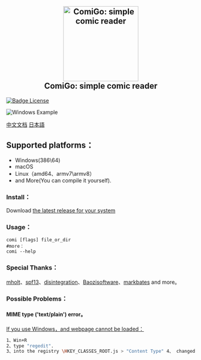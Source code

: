 <h2 align="center">
  <img src="https://raw.githubusercontent.com/yumenaka/comi/master/icon.ico" alt="ComiGo: simple comic reader" width="200">
  <br>ComiGo: simple comic reader<br>
</h2>

[![Badge License]][License]

![Windows Example]  

[中文文档][README CN]   [日本語][README JP]

## Supported platforms：

- Windows(386\64)
- macOS
- Linux（amd64、armv7\armv8）
- and More(You can compile it yourself).

### Install：
Download [the latest release for your system][Releases] 

### Usage：
```
comi [flags] file_or_dir
#more：
comi --help
```

### Special Thanks：
[mholt]、[spf13]、[disintegration]、[Baozisoftware]、[markbates] and more。

### Possible Problems：

#### MIME type ('text/plain') error。

[If you use Windows，and webpage cannot be loaded：][Windows Page Issue]

```bash
1、Win+R 
2、type "regedit".
3、into the registry \HKEY_CLASSES_ROOT.js > "Content Type" 4、 changed it from "text/plain" to "application/javascript" and i restart the Comigo and that fixed it
```


<!----------------------------------------------------------------------------->

[Badge License]: https://img.shields.io/badge/License-GPLv3-blue.svg?style=for-the-badge

[README JP]: README_JP.md
[README CN]: README_CN.md

[Windows Page Issue]: https://github.com/golang/go/issues/32350
[Releases]: https://github.com/yumenaka/comi/releases
[License]: LICENSE

[Windows Example]: https://www.yumenaka.net/wp-content/uploads/2020/08/sample.gif 'Windows Example'


[disintegration]: https://github.com/disintegration
[Baozisoftware]: https://github.com/Baozisoftware
[markbates]: github.com/markbates/pkger
[mholt]: https://github.com/mholt
[spf13]: https://github.com/spf13
